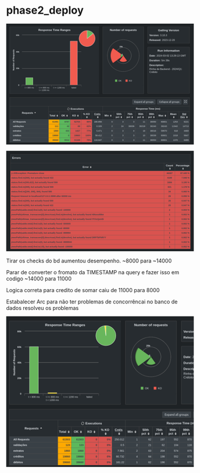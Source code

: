 # phase2_deploy

![alt text](../images/image.png)

![alt text](../images/image2.png)

Tirar os checks do bd aumentou desempenho. ~8000 para ~14000

Parar de converter o fromato da TIMESTAMP na query e fazer isso em codigo ~14000 para 11000

Logica correta para credito de somar caiu de 11000 para 8000

Estabalecer Arc<Mutex> para não ter problemas de concorrêncai no banco de dados resolveu os problemas

![alt text](../images/image3.png)